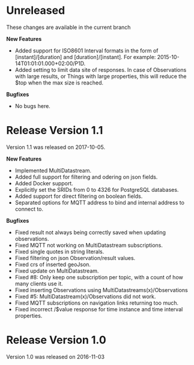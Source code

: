 
# Unreleased
These changes are available in the current branch

**New Features**
* Added support for ISO8601 Interval formats in the form of [instant]/[duration] and [duration]/[instant]. For example: 2015-10-14T01:01:01.000+02:00/P1D.
* Added setting to limit data site of responses. In case of Observations with large results, or Things with large properties, this will reduce the $top when the max size is reached.

**Bugfixes**
* No bugs here.


# Release Version 1.1
Version 1.1 was released on 2017-10-05.

**New Features**
* Implemented MultiDatastream.
* Added full support for filtering and odering on json fields.
* Added Docker support.
* Explicitly set the SRIDs from 0 to 4326 for PostgreSQL databases.
* Added support for direct filtering on boolean fields.
* Separated options for MQTT address to bind and internal address to connect to.

**Bugfixes**
* Fixed result not always being correctly saved when updating observations.
* Fixed MQTT not working on MultiDatastream subscriptions.
* Fixed single quotes in string literals.
* Fixed filtering on json Observation/result values.
* Fixed crs of inserted geoJson.
* Fixed update on MultiDatastream.
* Fixed #8: Only keep one subscription per topic, with a count of how many clients use it.
* Fixed inserting Observations using MultiDatastreams(x)/Observations
* Fixed #5: MultiDatastream(x)/Observations did not work.
* Fixed MQTT subscriptions on navigation links returning too much.
* Fixed incorrect /$value response for time instance and time interval properties.



# Release Version 1.0
Version 1.0 was released on 2016-11-03

